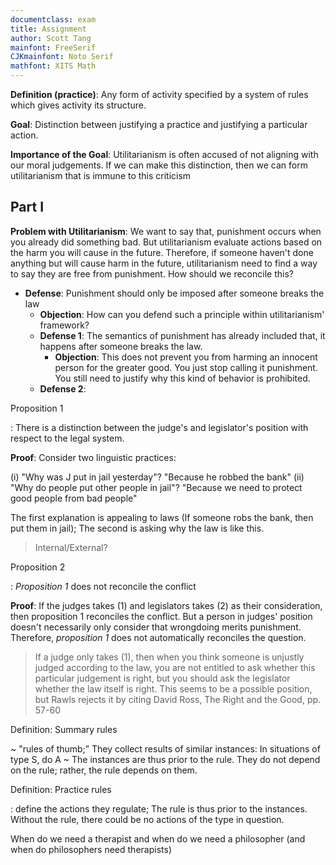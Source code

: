 ```yaml
---
documentclass: exam
title: Assignment
author: Scott Tang
mainfont: FreeSerif
CJKmainfont: Noto Serif
mathfont: XITS Math
---
```


**Definition (practice)**: Any form of activity specified by a system of rules which gives activity its structure.

**Goal**: Distinction between justifying a practice and justifying a particular action.

**Importance of the Goal**: Utilitarianism is often accused of not aligning with our moral judgements. If we can make this distinction, then we can form utilitarianism that is immune to this criticism

## Part I

**Problem with Utilitarianism**: We want to say that, punishment occurs when you already did something bad. But utilitarianism evaluate actions based on the harm you will cause in the future. Therefore, if someone haven't done anything but will cause harm in the future, utilitarianism need to find a way to say they are free from punishment. How should we reconcile this?

- **Defense**: Punishment should only be imposed after someone breaks the law
	- **Objection**: How can you defend such a principle within utilitarianism' framework?
	- **Defense 1**: The semantics of punishment has already included that, it happens after someone breaks the law.
		- **Objection**: This does not prevent you from harming an innocent person for the greater good. You just stop calling it punishment. You still need to justify why this kind of behavior is prohibited.
	- **Defense 2**: 

Proposition 1

:  There is a distinction between the judge's and legislator's position with respect to the legal system.

**Proof**: Consider two linguistic practices:

(i) "Why was J put in jail yesterday"? "Because he robbed the bank"
(ii) "Why do people put other people in jail"? "Because we need to protect good people from bad people"

The first explanation is appealing to laws (If someone robs the bank, then put them in jail); The second is asking why the law is like this.

> Internal/External?

Proposition 2

: *Proposition 1* does not reconcile the conflict

**Proof**: If the judges takes (1) and legislators takes (2) as their consideration, then proposition 1 reconciles the conflict. But a person in judges' position doesn't necessarily only consider that wrongdoing merits punishment. Therefore, *proposition 1* does not automatically reconciles the question.

> If a judge only takes (1), then when you think someone is unjustly judged according to the law, you are not entitled to ask whether this particular judgement is right, but you should ask the legislator whether the law itself is right. This seems to be a possible position, but Rawls rejects it by citing David Ross, The Right and the Good, pp. 57-60 



Definition: Summary rules

~  "rules of thumb;” They collect results of similar instances: In situations of type S, do A 
~ The instances are thus prior to the rule.  They do not depend on the rule; rather, the rule depends on them.

Definition: Practice rules

: define the actions they regulate; The rule is thus prior to the instances. Without the rule, there could be no actions of the type in question.



When do we need a therapist and when do we need a philosopher (and when do philosophers need therapists)
